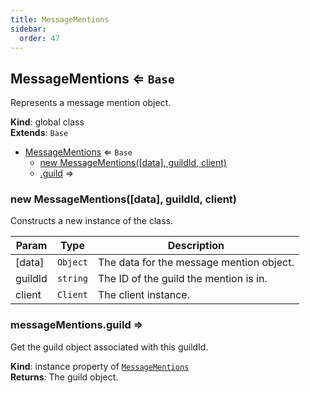 ```yaml
---
title: MessageMentions
sidebar:
  order: 47
---
```




## MessageMentions ⇐ <code>Base</code>
Represents a message mention object.

**Kind**: global class  
**Extends**: <code>Base</code>  

* [MessageMentions](#MessageMentions) ⇐ <code>Base</code>
    * [new MessageMentions([data], guildId, client)](#new_MessageMentions_new)
    * [.guild](#MessageMentions+guild) ⇒

<a name="new_MessageMentions_new"></a>

### new MessageMentions([data], guildId, client)
Constructs a new instance of the class.


| Param | Type | Description |
| --- | --- | --- |
| [data] | <code>Object</code> | The data for the message mention object. |
| guildId | <code>string</code> | The ID of the guild the mention is in. |
| client | <code>Client</code> | The client instance. |

<a name="MessageMentions+guild"></a>

### messageMentions.guild ⇒
Get the guild object associated with this guildId.

**Kind**: instance property of [<code>MessageMentions</code>](#MessageMentions)  
**Returns**: The guild object.  
